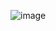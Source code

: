 ![image](https://user-images.githubusercontent.com/31981663/199892090-04159833-686b-4091-b23f-b596e2b09b76.png)
